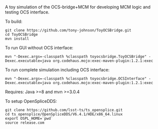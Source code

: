 A toy simulation of the OCS-bridge+MCM for developing MCM logic and testing OCS interface.

To build:

    git clone https://github.com/tony-johnson/ToyOCSBridge.git
    cd ToyOCSBridge
    mvn install
    
To run GUI without OCS interface:

    mvn "-Dexec.args=-classpath %classpath toyocsbridge.ToyOCSBridge" -Dexec.executable=java org.codehaus.mojo:exec-maven-plugin:1.2.1:exec

To run complete simulation including OCS interface:

    mvn "-Dexec.args=-classpath %classpath toyocsbridge.OCSInterface" -Dexec.executable=java org.codehaus.mojo:exec-maven-plugin:1.2.1:exec

Requires: Java >=8 and mvn >=3.0.4

To setup OpenSpliceDDS:

    git clone https://github.com/lsst-ts/ts_opensplice.git
    cd ts_opensplice/OpenSpliceDDS/V6.4.1/HDE/x86_64.linux
    export OSPL_HOME=`pwd`
    source release.com
